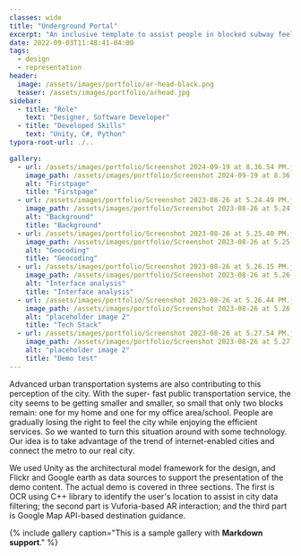 ```yaml
---
classes: wide
title: "Underground Portal"
excerpt: "An inclusive template to assist people in blocked subway feeling the surficial city in XR world."
date: 2022-09-03T11:48:41-04:00
tags:
  - design
  - representation
header:
  image: /assets/images/portfolio/ar-head-black.png
  teaser: /assets/images/portfolio/arhead.jpg
sidebar:
  - title: "Role"
    text: "Designer, Software Developer"
  - title: "Developed Skills"
    text: "Unity, C#, Python"
typora-root-url: ./..

gallery:
  - url: /assets/images/portfolio/Screenshot 2024-09-19 at 8.36.54 PM.jpg
    image_path: /assets/images/portfolio/Screenshot 2024-09-19 at 8.36.54 PM.jpg
    alt: "Firstpage"
    title: "Firstpage"
  - url: /assets/images/portfolio/Screenshot 2023-08-26 at 5.24.49 PM.jpg
    image_path: /assets/images/portfolio/Screenshot 2023-08-26 at 5.24.49 PM.jpg
    alt: "Background"
    title: "Background"
  - url: /assets/images/portfolio/Screenshot 2023-08-26 at 5.25.40 PM.jpg
    image_path: /assets/images/portfolio/Screenshot 2023-08-26 at 5.25.40 PM.jpg
    alt: "Geocoding"
    title: "Geocoding"
  - url: /assets/images/portfolio/Screenshot 2023-08-26 at 5.26.15 PM.jpg
    image_path: /assets/images/portfolio/Screenshot 2023-08-26 at 5.26.15 PM.jpg
    alt: "Interface analysis"
    title: "Interface analysis"
  - url: /assets/images/portfolio/Screenshot 2023-08-26 at 5.26.44 PM.jpg
    image_path: /assets/images/portfolio/Screenshot 2023-08-26 at 5.26.44 PM.jpg
    alt: "placeholder image 2"
    title: "Tech Stack"
  - url: /assets/images/portfolio/Screenshot 2023-08-26 at 5.27.54 PM.jpg
    image_path: /assets/images/portfolio/Screenshot 2023-08-26 at 5.27.54 PM.jpg
    alt: "placeholder image 2"
    title: "Demo test"
---
```


Advanced urban transportation systems are also contributing to this perception of the city. With the super- fast public transportation service, the city seems to be getting smaller and smaller, so small that only two blocks remain: one for my home and one for my office area/school. People are gradually losing the right
 to feel the city while enjoying the efficient services. So we wanted to turn this situation around with some technology. Our idea is to take advantage of the trend of internet-enabled cities and connect the metro to our real city.

We used Unity as the architectural model framework for the design, and Flickr and Google earth as data sources to support the presentation of the demo content. The actual demo is covered in three sections. The first is OCR using C++ library to identify the user's location to assist in city data filtering; the second part is Vuforia-based AR interaction; and the third part is Google Map API-based destination guidance.

{% include gallery caption="This is a sample gallery with **Markdown support**." %}
